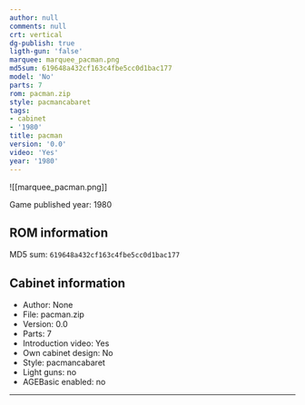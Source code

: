 ```yaml
---
author: null
comments: null
crt: vertical
dg-publish: true
ligth-gun: 'false'
marquee: marquee_pacman.png
md5sum: 619648a432cf163c4fbe5cc0d1bac177
model: 'No'
parts: 7
rom: pacman.zip
style: pacmancabaret
tags:
- cabinet
- '1980'
title: pacman
version: '0.0'
video: 'Yes'
year: '1980'
---
```


![[marquee_pacman.png]]

Game published year: 1980

## ROM information

MD5 sum: `619648a432cf163c4fbe5cc0d1bac177` 

## Cabinet information

- Author: None
- File: pacman.zip
- Version: 0.0
- Parts: 7
- Introduction video: Yes
- Own cabinet design: No
- Style: pacmancabaret
- Light guns: no
- AGEBasic enabled: no

---
